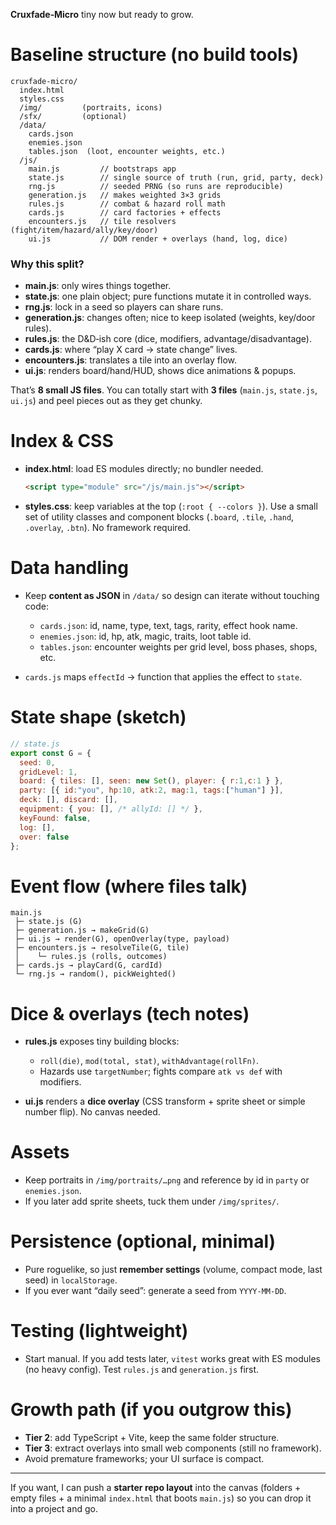 **Cruxfade‑Micro** tiny now but ready to grow.

# Baseline structure (no build tools)

```
cruxfade-micro/
  index.html
  styles.css
  /img/         (portraits, icons)
  /sfx/         (optional)
  /data/
    cards.json
    enemies.json
    tables.json  (loot, encounter weights, etc.)
  /js/
    main.js         // bootstraps app
    state.js        // single source of truth (run, grid, party, deck)
    rng.js          // seeded PRNG (so runs are reproducible)
    generation.js   // makes weighted 3×3 grids
    rules.js        // combat & hazard roll math
    cards.js        // card factories + effects
    encounters.js   // tile resolvers (fight/item/hazard/ally/key/door)
    ui.js           // DOM render + overlays (hand, log, dice)
```

### Why this split?

* **main.js**: only wires things together.
* **state.js**: one plain object; pure functions mutate it in controlled ways.
* **rng.js**: lock in a seed so players can share runs.
* **generation.js**: changes often; nice to keep isolated (weights, key/door rules).
* **rules.js**: the D\&D‑ish core (dice, modifiers, advantage/disadvantage).
* **cards.js**: where “play X card → state change” lives.
* **encounters.js**: translates a tile into an overlay flow.
* **ui.js**: renders board/hand/HUD, shows dice animations & popups.

That’s **8 small JS files**. You can totally start with **3 files** (`main.js`, `state.js`, `ui.js`) and peel pieces out as they get chunky.

# Index & CSS

* **index.html**: load ES modules directly; no bundler needed.

  ```html
  <script type="module" src="/js/main.js"></script>
  ```
* **styles.css**: keep variables at the top (`:root { --colors }`). Use a small set of utility classes and component blocks (`.board`, `.tile`, `.hand`, `.overlay`, `.btn`). No framework required.

# Data handling

* Keep **content as JSON** in `/data/` so design can iterate without touching code:

  * `cards.json`: id, name, type, text, tags, rarity, effect hook name.
  * `enemies.json`: id, hp, atk, magic, traits, loot table id.
  * `tables.json`: encounter weights per grid level, boss phases, shops, etc.
* `cards.js` maps `effectId` → function that applies the effect to `state`.

# State shape (sketch)

```js
// state.js
export const G = {
  seed: 0,
  gridLevel: 1,
  board: { tiles: [], seen: new Set(), player: { r:1,c:1 } },
  party: [{ id:"you", hp:10, atk:2, mag:1, tags:["human"] }],
  deck: [], discard: [],
  equipment: { you: [], /* allyId: [] */ },
  keyFound: false,
  log: [],
  over: false
};
```

# Event flow (where files talk)

```
main.js
 ├─ state.js (G)
 ├─ generation.js → makeGrid(G)
 ├─ ui.js → render(G), openOverlay(type, payload)
 ├─ encounters.js → resolveTile(G, tile)
 │    └─ rules.js (rolls, outcomes)
 ├─ cards.js → playCard(G, cardId)
 └─ rng.js → random(), pickWeighted()
```

# Dice & overlays (tech notes)

* **rules.js** exposes tiny building blocks:

  * `roll(die)`, `mod(total, stat)`, `withAdvantage(rollFn)`.
  * Hazards use `targetNumber`; fights compare `atk vs def` with modifiers.
* **ui.js** renders a **dice overlay** (CSS transform + sprite sheet or simple number flip). No canvas needed.

# Assets

* Keep portraits in `/img/portraits/…png` and reference by id in `party` or `enemies.json`.
* If you later add sprite sheets, tuck them under `/img/sprites/`.

# Persistence (optional, minimal)

* Pure roguelike, so just **remember settings** (volume, compact mode, last seed) in `localStorage`.
* If you ever want “daily seed”: generate a seed from `YYYY‑MM‑DD`.

# Testing (lightweight)

* Start manual. If you add tests later, `vitest` works great with ES modules (no heavy config). Test `rules.js` and `generation.js` first.

# Growth path (if you outgrow this)

* **Tier 2**: add TypeScript + Vite, keep the same folder structure.
* **Tier 3**: extract overlays into small web components (still no framework).
* Avoid premature frameworks; your UI surface is compact.

---

If you want, I can push a **starter repo layout** into the canvas (folders + empty files + a minimal `index.html` that boots `main.js`) so you can drop it into a project and go.
